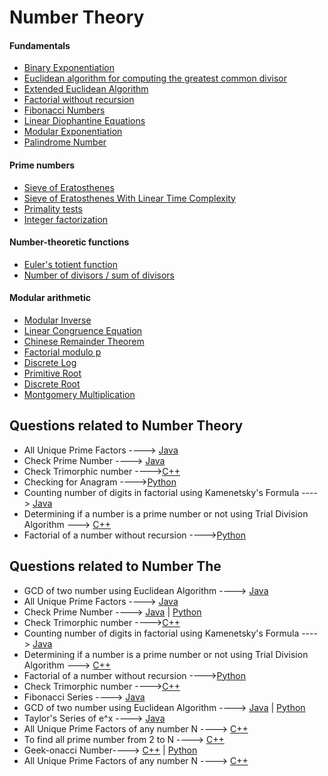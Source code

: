 
 # Number Theory

 #### Fundamentals

- [Binary Exponentiation](https://cp-algorithms.com/algebra/binary-exp.html)
- [Euclidean algorithm for computing the greatest common divisor](https://cp-algorithms.com/algebra/euclid-algorithm.html)
- [Extended Euclidean Algorithm](https://cp-algorithms.com/algebra/extended-euclid-algorithm.html)
- [Factorial without recursion](https://github.com/Subhangini/Algo-Tree/blob/subh/Code/C%2B%2B/Factorial_without_recursion.cpp)
- [Fibonacci Numbers](https://cp-algorithms.com/algebra/fibonacci-numbers.html)
- [Linear Diophantine Equations](https://cp-algorithms.com/algebra/linear-diophantine-equation.html)
- [Modular Exponentiation](Code/C++/modular_exponentiation.cpp)
- [Palindrome Number](/Code/C++/palindrome_number.cpp)



#### Prime numbers

- [Sieve of Eratosthenes](https://cp-algorithms.com/algebra/sieve-of-eratosthenes.html)
- [Sieve of Eratosthenes With Linear Time Complexity](https://cp-algorithms.com/algebra/prime-sieve-linear.html)
- [Primality tests](https://cp-algorithms.com/algebra/primality_tests.html)
- [Integer factorization]()

#### Number-theoretic functions

- [Euler's totient function](https://cp-algorithms.com/algebra/phi-function.html)
- [Number of divisors / sum of divisors](https://cp-algorithms.com/algebra/divisors.html)

#### Modular arithmetic

- [Modular Inverse](https://cp-algorithms.com/algebra/module-inverse.html)
- [Linear Congruence Equation](https://cp-algorithms.com/algebra/linear_congruence_equation.html)
- [Chinese Remainder Theorem](https://cp-algorithms.com/algebra/chinese-remainder-theorem.html)
- [Factorial modulo p](https://cp-algorithms.com/algebra/factorial-modulo.html)
- [Discrete Log](https://cp-algorithms.com/algebra/factorial-modulo.html)
- [Primitive Root](https://cp-algorithms.com/algebra/primitive-root.html)
- [Discrete Root](https://cp-algorithms.com/algebra/discrete-root.html)
- [Montgomery Multiplication](https://cp-algorithms.com/algebra/montgomery_multiplication.html)

## Questions related to Number Theory
- All Unique Prime Factors ----> [Java](/Code/Java/Uniquefactor.java)
- Check Prime Number ----> [Java](/Code/Java/check_prime.java)
- Check Trimorphic number ---->[C++](/Code/C++/Trimorphic_number.cpp)
- Checking for Anagram ---->[Python](/Code/Python/Anagram.py)
- Counting number of digits in factorial using Kamenetsky's Formula ----> [Java](Code/Java/Kamenetsky_Formula.java)
- Determining if a number is a prime number or not using Trial Division Algorithm ---> [C++](/Code/C++/prime_number.cpp)
- Factorial of a number without recursion ---->[Python](/Code/Python/factorial_without_recursion.py)


## Questions related to Number The  
- GCD of two number using Euclidean Algorithm ----> [Java](/Code/Java/GCD.java)
- All Unique Prime Factors ----> [Java](/Code/Java/Uniquefactor.java)
- Check Prime Number ----> [Java](/Code/Java/check_prime.java) | [Python](/Code/Python/TrimorphicNumber.py)
- Check Trimorphic number ---->[C++](/Code/C++/Trimorphic_number.cpp)
- Counting number of digits in factorial using Kamenetsky's Formula ----> [Java](Code/Java/Kamenetsky_Formula.java)
- Determining if a number is a prime number or not using Trial Division Algorithm ---> [C++](/Code/C++/prime_number.cpp)
- Factorial of a number without recursion ---->[Python](/Code/Python/factorial_without_recursion.py)
- Check Trimorphic number ---->[C++](/Code/C++/Trimorphic_number.cpp)
- Fibonacci Series ----> [Java](/Code/Java/Fibonacci_Series.java)
- GCD of two number using Euclidean Algorithm ----> [Java](/Code/Java/GCD.java) | [Python](/Code/Python/GCD.py)
- Taylor's Series of e^x ----> [Java](/Code/Java/Taylorseries.java)
- All Unique Prime Factors of any number N ----> [C++](/Code/C++/Unique_prime_factor.cpp)
- To find all prime number from 2 to N ----> [C++](Code/C++/Sieves_prime.cpp)
- Geek-onacci Number----> [C++](/Code/C++/Geek-onacciNumber.cpp) |  [Python](/Code/Python/Geek_onacci_number.py)
- All Unique Prime Factors of any number N ----> [C++](/Code/C++/Unique_prime_factor.cpp)